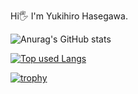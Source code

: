 <!--
**y-hsgw/y-hsgw** is a ✨ _special_ ✨ repository because its `README.md` (this file) appears on your GitHub profile.

Here are some ideas to get you started:

- 🔭 I’m currently working on ...
- 🌱 I’m currently learning ...
- 👯 I’m looking to collaborate on ...
- 🤔 I’m looking for help with ...
- 💬 Ask me about ...
- 📫 How to reach me: ...
- 😄 Pronouns: ...
- ⚡ Fun fact: ...
-->

Hi🖐️ I'm Yukihiro Hasegawa.

![Anurag's GitHub stats](https://github-readme-stats.vercel.app/api?username=y-hsgw&count_private=true&show_icons=true&theme=radical)

[![Top used Langs](https://github-readme-stats.vercel.app/api/top-langs/?username=y-hsgw&count_private=true&layout=compact&theme=tokyonight)](https://github.com/y-hsgw/)

[![trophy](https://github-profile-trophy.vercel.app/?username=y-hsgw&rank=S,SS,SSS,A,AA,AAA)](https://github.com/y-hsgw/github-profile-trophy)

